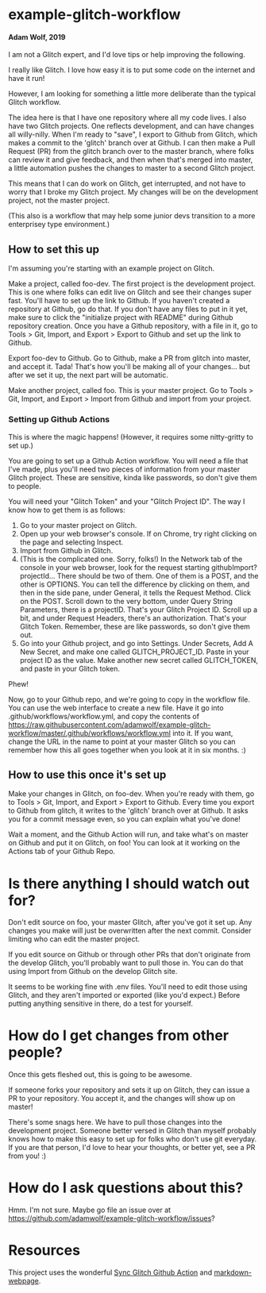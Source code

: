 # example-glitch-workflow

#### Adam Wolf, 2019

I am not a Glitch expert, and I'd love tips or help improving the following.

I really like Glitch. I love how easy it is to put some code on the internet and have it run!

However, I am looking for something a little more deliberate than the typical Glitch workflow.

The idea here is that I have one repository where all my code lives. I also have two Glitch projects. One reflects development, and can have changes all willy-nilly. When I'm ready to "save", I export to Github from Glitch, which makes a commit to the 'glitch' branch over at Github. I can then make a Pull Request (PR) from the glitch branch over to the master branch, where folks can review it and give feedback, and then when that's merged into master, a little automation pushes the changes to master to a second Glitch project.

This means that I can do work on Glitch, get interrupted, and not have to worry that I broke my Glitch project. My changes will be on the development project, not the master project.

(This also is a workflow that may help some junior devs transition to a more enterprisey type environment.)

## How to set this up

I'm assuming you're starting with an example project on Glitch.

Make a project, called foo-dev. The first project is the development project. This is one where folks can edit live on Glitch and see their changes super fast. You'll have to set up the link to Github. If you haven't created a repository at Github, go do that. If you don't have any files to put in it yet, make sure to click the "initialize project with README" during Github repository creation. Once you have a Github repository, with a file in it, go to Tools > Git, Import, and Export > Export to Github and set up the link to Github.

Export foo-dev to Github. Go to Github, make a PR from glitch into master, and accept it. Tada! That's how you'll be making all of your changes... but after we set it up, the next part will be automatic.

Make another project, called foo. This is your master project. Go to Tools > Git, Import, and Export > Import from Github and import from your project.

### Setting up Github Actions

This is where the magic happens! (However, it requires some nitty-gritty to set up.)

You are going to set up a Github Action workflow. You will need a file that I've made, plus you'll need two pieces of information from your master Glitch project. These are sensitive, kinda like passwords, so don't give them to people.

You will need your "Glitch Token" and your "Glitch Project ID". The way I know how to get them is as follows:

1. Go to your master project on Glitch.
2. Open up your web browser's console. If on Chrome, try right clicking on the page and selecting Inspect.
3. Import from Github in Glitch.
4. (This is the complicated one. Sorry, folks!) In the Network tab of the console in your web browser, look for the request starting githubImport?projectId... There should be two of them. One of them is a POST, and the other is OPTIONS. You can tell the difference by clicking on them, and then in the side pane, under General, it tells the Request Method. Click on the POST. Scroll down to the very bottom, under Query String Parameters, there is a projectID. That's your Glitch Project ID. Scroll up a bit, and under Request Headers, there's an authorization. That's your Glitch Token. Remember, these are like passwords, so don't give them out.
5. Go into your Github project, and go into Settings. Under Secrets, Add A New Secret, and make one called GLITCH_PROJECT_ID. Paste in your project ID as the value. Make another new secret called GLITCH_TOKEN, and paste in your Glitch token.

Phew!

Now, go to your Github repo, and we're going to copy in the workflow file. You can use the web interface to create a new file. Have it go into .github/workflows/workflow.yml, and copy the contents of <https://raw.githubusercontent.com/adamwolf/example-glitch-workflow/master/.github/workflows/workflow.yml> into it. If you want, change the URL in the name to point at your master Glitch so you can remember how this all goes together when you look at it in six months. :)

## How to use this once it's set up

Make your changes in Glitch, on foo-dev. When you're ready with them, go to Tools > Git, Import, and Export > Export to Github. Every time you export to Github from glitch, it writes to the 'glitch' branch over at Github. It asks you for a commit message even, so you can explain what you've done!

Wait a moment, and the Github Action will run, and take what's on master on Github and put it on Glitch, on foo! You can look at it working on the Actions tab of your Github Repo.

# Is there anything I should watch out for?

Don't edit source on foo, your master Glitch, after you've got it set up. Any changes you make will just be overwritten after the next commit. Consider limiting who can edit the master project.

If you edit source on Github or through other PRs that don't originate from the develop Glitch, you'll probably want to pull those in. You can do that using Import from Github on the develop Glitch site.

It seems to be working fine with .env files. You'll need to edit those using Glitch, and they aren't imported or exported (like you'd expect.) Before putting anything sensitive in there, do a test for yourself.

# How do I get changes from other people?

Once this gets fleshed out, this is going to be awesome.

If someone forks your repository and sets it up on Glitch, they can issue a PR to your repository. You accept it, and the changes will show up on master!

There's some snags here. We have to pull those changes into the development project. Someone better versed in Glitch than myself probably knows how to make this easy to set up for folks who don't use git everyday. If you are that person, I'd love to hear your thoughts, or better yet, see a PR from you! :)

# How do I ask questions about this?

Hmm. I'm not sure. Maybe go file an issue over at <https://github.com/adamwolf/example-glitch-workflow/issues>?

# Resources

This project uses the wonderful [Sync Glitch Github Action](https://github.com/glitch-tools/sync-glitch-github-action) and [markdown-webpage](https://glitch.com/edit/#!/markdown-webpage).
